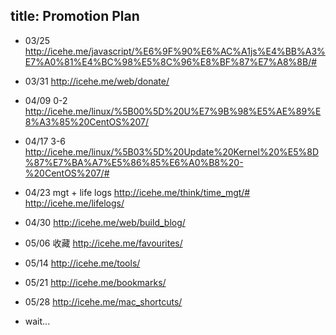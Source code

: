 title: Promotion Plan
---

- 03/25
http://icehe.me/javascript/%E6%9F%90%E6%AC%A1js%E4%BB%A3%E7%A0%81%E4%BC%98%E5%8C%96%E8%BF%87%E7%A8%8B/#

- 03/31
http://icehe.me/web/donate/

- 04/09
0-2
http://icehe.me/linux/%5B00%5D%20U%E7%9B%98%E5%AE%89%E8%A3%85%20CentOS%207/

- 04/17
3-6
http://icehe.me/linux/%5B03%5D%20Update%20Kernel%20%E5%8D%87%E7%BA%A7%E5%86%85%E6%A0%B8%20-%20CentOS%207/#

- 04/23
mgt + life logs
http://icehe.me/think/time_mgt/#
http://icehe.me/lifelogs/

- 04/30
http://icehe.me/web/build_blog/

- 05/06
收藏
http://icehe.me/favourites/

- 05/14
http://icehe.me/tools/

- 05/21
http://icehe.me/bookmarks/

- 05/28
http://icehe.me/mac_shortcuts/

- wait...
